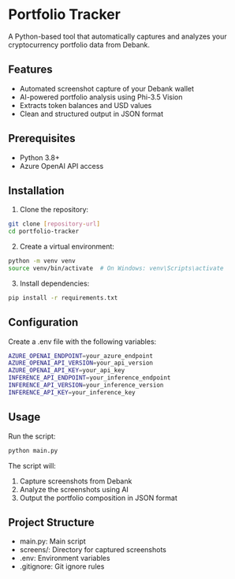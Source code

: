 # Portfolio Tracker

A Python-based tool that automatically captures and analyzes your cryptocurrency portfolio data from Debank.

## Features

- Automated screenshot capture of your Debank wallet
- AI-powered portfolio analysis using Phi-3.5 Vision
- Extracts token balances and USD values
- Clean and structured output in JSON format

## Prerequisites

- Python 3.8+
- Azure OpenAI API access

## Installation

1. Clone the repository:
```bash
git clone [repository-url]
cd portfolio-tracker
```

2. Create a virtual environment:
```bash
python -m venv venv
source venv/bin/activate  # On Windows: venv\Scripts\activate
```

3. Install dependencies:
```bash
pip install -r requirements.txt
```

## Configuration

Create a .env file with the following variables:

```bash
AZURE_OPENAI_ENDPOINT=your_azure_endpoint
AZURE_OPENAI_API_VERSION=your_api_version
AZURE_OPENAI_API_KEY=your_api_key
INFERENCE_API_ENDPOINT=your_inference_endpoint
INFERENCE_API_VERSION=your_inference_version
INFERENCE_API_KEY=your_inference_key
```

## Usage

Run the script:
```bash
python main.py
```

The script will:
1. Capture screenshots from Debank
2. Analyze the screenshots using AI
3. Output the portfolio composition in JSON format

## Project Structure
- main.py: Main script
- screens/: Directory for captured screenshots
- .env: Environment variables
- .gitignore: Git ignore rules

